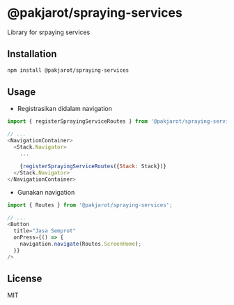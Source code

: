 # @pakjarot/spraying-services

Library for srpaying services

## Installation


```sh
npm install @pakjarot/spraying-services
```


## Usage

- Registrasikan didalam navigation

```js
import { registerSprayingServiceRoutes } from '@pakjarot/spraying-services';

// ...
<NavigationContainer>
  <Stack.Navigator>
    ...

    {registerSprayingServiceRoutes({Stack: Stack})}
  </Stack.Navigator>
</NavigationContainer>
```

- Gunakan navigation

```js
import { Routes } from '@pakjarot/spraying-services';

// ...
<Button
  title="Jasa Semprot"
  onPress={() => {
    navigation.navigate(Routes.ScreenHome);
  }}
/>
```

## License

MIT

